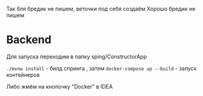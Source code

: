 Так бля бредик не пишем, веточки под себя создаём
Хорошо бредик не пишем

# Backend
Для запуска переходим в папку sping/ConstructorApp

`./mvnw install` - билд спринга
, затем `docker-compose up --build` - запуск контейнеров

Либо жмём на кнопочку "Docker" в IDEA